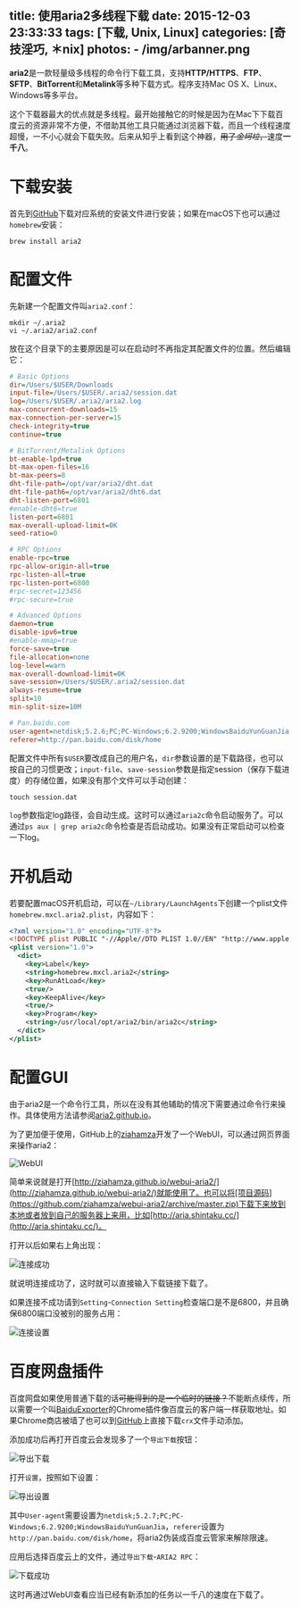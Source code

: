 title: 使用aria2多线程下载
date: 2015-12-03 23:33:33
tags: [下载, Unix, Linux]
categories: [奇技淫巧, ＊nix]
photos: 
	- /img/arbanner.png
---
**aria2**是一款轻量级多线程的命令行下载工具，支持**HTTP/HTTPS**、**FTP**、**SFTP**、**BitTorrent**和**Metalink**等多种下载方式。程序支持Mac OS X、Linux、Windows等多平台。

这个下载器最大的优点就是多线程。最开始接触它的时候是因为在Mac下下载百度云的资源非常不方便，不借助其他工具只能通过浏览器下载，而且一个线程速度超慢，一不小心就会下载失败。后来从知乎上看到这个神器，~~用了*金坷垃*，~~速度**一千八**。

# 下载安装
首先到[GitHub](https://github.com/tatsuhiro-t/aria2/releases)下载对应系统的安装文件进行安装；如果在macOS下也可以通过`homebrew`安装：

	brew install aria2

# 配置文件
先新建一个配置文件叫`aria2.conf`：

	mkdir ~/.aria2
	vi ~/.aria2/aria2.conf
	
放在这个目录下的主要原因是可以在启动时不再指定其配置文件的位置。然后编辑它：

```ini
# Basic Options
dir=/Users/$USER/Downloads
input-file=/Users/$USER/.aria2/session.dat
log=/Users/$USER/.aria2/aria2.log
max-concurrent-downloads=15
max-connection-per-server=15
check-integrity=true
continue=true

# BitTorrent/Metalink Options
bt-enable-lpd=true
bt-max-open-files=16
bt-max-peers=8
dht-file-path=/opt/var/aria2/dht.dat
dht-file-path6=/opt/var/aria2/dht6.dat
dht-listen-port=6801
#enable-dht6=true
listen-port=6801
max-overall-upload-limit=0K
seed-ratio=0

# RPC Options
enable-rpc=true
rpc-allow-origin-all=true
rpc-listen-all=true
rpc-listen-port=6800
#rpc-secret=123456
#rpc-secure=true

# Advanced Options
daemon=true
disable-ipv6=true
#enable-mmap=true
force-save=true
file-allocation=none
log-level=warn
max-overall-download-limit=0K
save-session=/Users/$USER/.aria2/session.dat
always-resume=true
split=10
min-split-size=10M

# Pan.baidu.com
user-agent=netdisk;5.2.6;PC;PC-Windows;6.2.9200;WindowsBaiduYunGuanJia
referer=http://pan.baidu.com/disk/home
```
配置文件中所有`$USER`要改成自己的用户名，`dir`参数设置的是下载路径，也可以按自己的习惯更改；`input-file`、`save-session`参数是指定session（保存下载进度）的存储位置，如果没有那个文件可以手动创建：

	touch session.dat

`log`参数指定log路径，会自动生成。这时可以通过`aria2c`命令启动服务了。可以通过`ps aux | grep aria2c`命令检查是否启动成功。如果没有正常启动可以检查一下log。

# 开机启动
若要配置macOS开机启动，可以在`~/Library/LaunchAgents`下创建一个plist文件`homebrew.mxcl.aria2.plist`，内容如下：

```xml
<?xml version="1.0" encoding="UTF-8"?>
<!DOCTYPE plist PUBLIC "-//Apple//DTD PLIST 1.0//EN" "http://www.apple.com/DTDs/PropertyList-1.0.dtd">
<plist version="1.0">
  <dict>
    <key>Label</key>
    <string>homebrew.mxcl.aria2</string>
    <key>RunAtLoad</key>
    <true/>
    <key>KeepAlive</key>
    <true/>
    <key>Program</key>
    <string>/usr/local/opt/aria2/bin/aria2c</string>
  </dict>
</plist>
```

# 配置GUI
由于aria2是一个命令行工具，所以在没有其他辅助的情况下需要通过命令行来操作。具体使用方法请参阅[aria2.github.io](https://aria2.github.io/)。

为了更加便于使用，GitHub上的[ziahamza](https://github.com/ziahamza)开发了一个WebUI，可以通过网页界面来操作aria2：

![WebUI](/img/arui.png)	

简单来说就是打开[http://ziahamza.github.io/webui-aria2/](http://ziahamza.github.io/webui-aria2/)就能使用了。也可以将[项目源码](https://github.com/ziahamza/webui-aria2/archive/master.zip)下载下来放到本地或者放到自己的服务器上来用，比如[http://aria.shintaku.cc/](http://aria.shintaku.cc/)。

打开以后如果右上角出现：

![连接成功](/img/arsuccess.png)	
	
就说明连接成功了，这时就可以直接输入下载链接下载了。

如果连接不成功请到`Setting`-`Connection Setting`检查端口是不是6800，并且确保6800端口没被别的服务占用：

![连接设置](/img/arsetting.png)	

# 百度网盘插件
百度网盘如果使用普通下载的话~~可能得到的是一个临时的链接？~~不能断点续传，所以需要一个叫[BaiduExporter](https://chrome.google.com/webstore/detail/baiduexporter/mjaenbjdjmgolhoafkohbhhbaiedbkno)的Chrome插件像百度云的客户端一样获取地址。如果Chrome商店被墙了也可以到[GitHub](https://github.com/acgotaku/BaiduExporter/releases)上直接下载`crx`文件手动添加。

添加成功后再打开百度云会发现多了一个`导出下载`按钮：

![导出下载](/img/arbaiduyun.png)	

打开`设置`，按照如下设置：

![导出设置](/img/aryunsetting.png)

其中`User-agent`需要设置为`netdisk;5.2.7;PC;PC-Windows;6.2.9200;WindowsBaiduYunGuanJia`，`referer`设置为`http://pan.baidu.com/disk/home`，将aria2伪装成百度云管家来解除限速。

应用后选择百度云上的文件，通过`导出下载`-`ARIA2 RPC`：

![下载成功](/img/ardownload.png)

这时再通过WebUI查看应当已经有新添加的任务以一千八的速度在下载了。